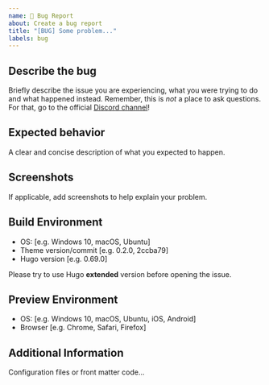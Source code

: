 ```yaml
---
name: 🐛 Bug Report
about: Create a bug report
title: "[BUG] Some problem..."
labels: bug
---
```


## Describe the bug

Briefly describe the issue you are experiencing, what you were trying to do and what happened instead. Remember, this is _not_ a place to ask questions. For that, go to the official [Discord channel](https://discord.com/channels/777188233284681768/777188575485493259)!

## Expected behavior

A clear and concise description of what you expected to happen.

## Screenshots

If applicable, add screenshots to help explain your problem.

## Build Environment

- OS: [e.g. Windows 10, macOS, Ubuntu]
- Theme version/commit [e.g. 0.2.0, 2ccba79]
- Hugo version [e.g. 0.69.0]

Please try to use Hugo **extended** version before opening the issue.

## Preview Environment

- OS: [e.g. Windows 10, macOS, Ubuntu, iOS, Android]
- Browser [e.g. Chrome, Safari, Firefox]

## Additional Information

Configuration files or front matter code...
